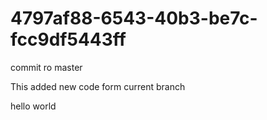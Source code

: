 # 4797af88-6543-40b3-be7c-fcc9df5443ff

commit ro master 

This added new code form current branch 

hello world 